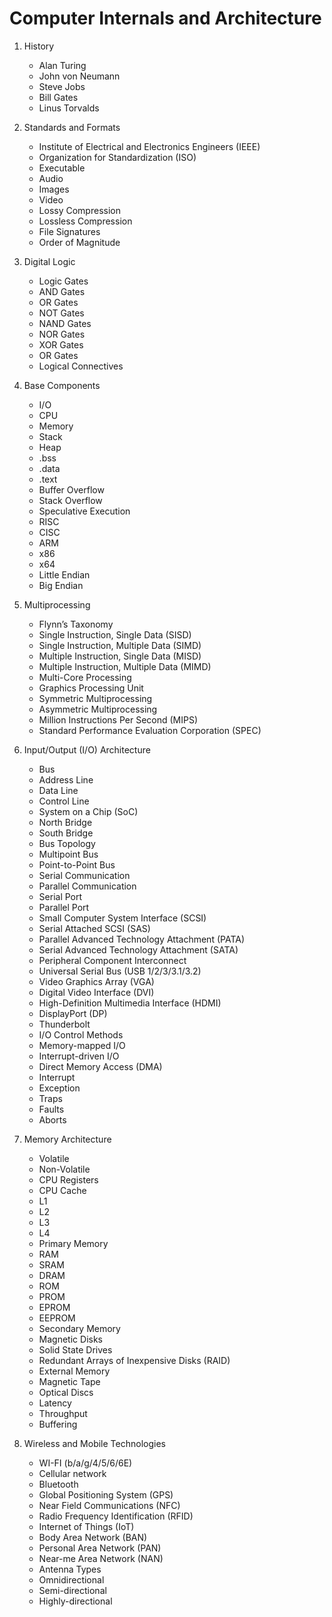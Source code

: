 # Computer Internals and Architecture

1. History
    * Alan Turing
    * John von Neumann
    * Steve Jobs
    * Bill Gates
    * Linus Torvalds

1. Standards and Formats
    * Institute of Electrical and Electronics Engineers (IEEE)
    * Organization for Standardization (ISO)
    * Executable
    * Audio
    * Images
    * Video
    * Lossy Compression
    * Lossless Compression
    * File Signatures
    * Order of Magnitude

2. Digital Logic
    * Logic Gates
    * AND Gates
    * OR Gates
    * NOT Gates
    * NAND Gates
    * NOR Gates
    * XOR Gates
    * OR Gates
    * Logical Connectives

3. Base Components
    * I/O
    * CPU
    * Memory
    * Stack
    * Heap
    * .bss
    * .data
    * .text
    * Buffer Overflow
    * Stack Overflow
    * Speculative Execution
    * RISC
    * CISC
    * ARM
    * x86
    * x64
    * Little Endian
    * Big Endian

5. Multiprocessing
    * Flynn’s Taxonomy
    * Single Instruction, Single Data (SISD)
    * Single Instruction, Multiple Data (SIMD)
    * Multiple Instruction, Single Data (MISD)
    * Multiple Instruction, Multiple Data (MIMD)
    * Multi-Core Processing
    * Graphics Processing Unit
    * Symmetric Multiprocessing
    * Asymmetric Multiprocessing
    * Million Instructions Per Second (MIPS)
    * Standard Performance Evaluation Corporation (SPEC)

6. Input/Output (I/O) Architecture
    * Bus
    * Address Line
    * Data Line
    * Control Line
    * System on a Chip (SoC)
    * North Bridge
    * South Bridge
    * Bus Topology
    * Multipoint Bus
    * Point-to-Point Bus
    * Serial Communication
    * Parallel Communication
    * Serial Port
    * Parallel Port
    * Small Computer System Interface (SCSI)
    * Serial Attached SCSI (SAS)
    * Parallel Advanced Technology Attachment (PATA)
    * Serial Advanced Technology Attachment (SATA)
    * Peripheral Component Interconnect
    * Universal Serial Bus (USB 1/2/3/3.1/3.2)
    * Video Graphics Array (VGA)
    * Digital Video Interface (DVI)
    * High-Definition Multimedia Interface (HDMI)
    * DisplayPort (DP)
    * Thunderbolt
    * I/O Control Methods
    * Memory-mapped I/O
    * Interrupt-driven I/O
    * Direct Memory Access (DMA)
    * Interrupt
    * Exception
    * Traps
    * Faults
    * Aborts

7. Memory Architecture
    * Volatile
    * Non-Volatile
    * CPU Registers
    * CPU Cache
    * L1
    * L2
    * L3
    * L4
    * Primary Memory
    * RAM
    * SRAM
    * DRAM
    * ROM
    * PROM
    * EPROM
    * EEPROM
    * Secondary Memory
    * Magnetic Disks
    * Solid State Drives
    * Redundant Arrays of Inexpensive Disks (RAID)
    * External Memory
    * Magnetic Tape
    * Optical Discs
    * Latency
    * Throughput
    * Buffering

8. Wireless and Mobile Technologies
    * WI-FI (b/a/g/4/5/6/6E)
    * Cellular network
    * Bluetooth
    * Global Positioning System (GPS)
    * Near Field Communications (NFC)
    * Radio Frequency Identification (RFID)
    * Internet of Things (IoT)
    * Body Area Network (BAN)
    * Personal Area Network (PAN)
    * Near-me Area Network (NAN)
    * Antenna Types
    * Omnidirectional
    * Semi-directional
    * Highly-directional
